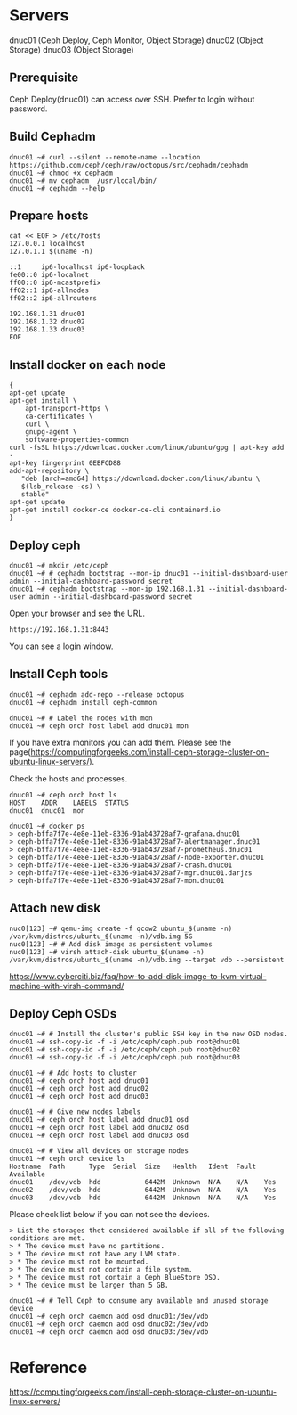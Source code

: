 # Servers

dnuc01 (Ceph Deploy, Ceph Monitor, Object Storage)
dnuc02 (Object Storage)
dnuc03 (Object Storage)

## Prerequisite

Ceph Deploy(dnuc01) can access over SSH. Prefer to login without password.

## Build Cephadm

```
dnuc01 ~# curl --silent --remote-name --location https://github.com/ceph/ceph/raw/octopus/src/cephadm/cephadm
dnuc01 ~# chmod +x cephadm
dnuc01 ~# mv cephadm  /usr/local/bin/
dnuc01 ~# cephadm --help
```

## Prepare hosts

```
cat << EOF > /etc/hosts
127.0.0.1 localhost
127.0.1.1 $(uname -n)

::1     ip6-localhost ip6-loopback
fe00::0 ip6-localnet
ff00::0 ip6-mcastprefix
ff02::1 ip6-allnodes
ff02::2 ip6-allrouters

192.168.1.31 dnuc01
192.168.1.32 dnuc02
192.168.1.33 dnuc03
EOF

```

## Install docker on each node

```
{
apt-get update
apt-get install \
    apt-transport-https \
    ca-certificates \
    curl \
    gnupg-agent \
    software-properties-common
curl -fsSL https://download.docker.com/linux/ubuntu/gpg | apt-key add -
apt-key fingerprint 0EBFCD88
add-apt-repository \
   "deb [arch=amd64] https://download.docker.com/linux/ubuntu \
   $(lsb_release -cs) \
   stable"
apt-get update
apt-get install docker-ce docker-ce-cli containerd.io
}
```

## Deploy ceph

```
dnuc01 ~# mkdir /etc/ceph
dnuc01 ~# # cephadm bootstrap --mon-ip dnuc01 --initial-dashboard-user admin --initial-dashboard-password secret
dnuc01 ~# cephadm bootstrap --mon-ip 192.168.1.31 --initial-dashboard-user admin --initial-dashboard-password secret
```

Open your browser and see the URL.

```
https://192.168.1.31:8443
```

You can see a login window.

## Install Ceph tools

```
dnuc01 ~# cephadm add-repo --release octopus
dnuc01 ~# cephadm install ceph-common

dnuc01 ~# # Label the nodes with mon
dnuc01 ~# ceph orch host label add dnuc01 mon
```

If you have extra monitors you can add them.
Please see the page(https://computingforgeeks.com/install-ceph-storage-cluster-on-ubuntu-linux-servers/).

Check the hosts and processes.

```
dnuc01 ~# ceph orch host ls
HOST    ADDR    LABELS  STATUS
dnuc01  dnuc01  mon

dnuc01 ~# docker ps
> ceph-bffa7f7e-4e8e-11eb-8336-91ab43728af7-grafana.dnuc01
> ceph-bffa7f7e-4e8e-11eb-8336-91ab43728af7-alertmanager.dnuc01
> ceph-bffa7f7e-4e8e-11eb-8336-91ab43728af7-prometheus.dnuc01
> ceph-bffa7f7e-4e8e-11eb-8336-91ab43728af7-node-exporter.dnuc01
> ceph-bffa7f7e-4e8e-11eb-8336-91ab43728af7-crash.dnuc01
> ceph-bffa7f7e-4e8e-11eb-8336-91ab43728af7-mgr.dnuc01.darjzs
> ceph-bffa7f7e-4e8e-11eb-8336-91ab43728af7-mon.dnuc01
```

## Attach new disk

```
nuc0[123] ~# qemu-img create -f qcow2 ubuntu_$(uname -n) /var/kvm/distros/ubuntu_$(uname -n)/vdb.img 5G
nuc0[123] ~# # Add disk image as persistent volumes
nuc0[123] ~# virsh attach-disk ubuntu_$(uname -n) /var/kvm/distros/ubuntu_$(uname -n)/vdb.img --target vdb --persistent
```

https://www.cyberciti.biz/faq/how-to-add-disk-image-to-kvm-virtual-machine-with-virsh-command/

## Deploy Ceph OSDs

```
dnuc01 ~# # Install the cluster's public SSH key in the new OSD nodes.
dnuc01 ~# ssh-copy-id -f -i /etc/ceph/ceph.pub root@dnuc01
dnuc01 ~# ssh-copy-id -f -i /etc/ceph/ceph.pub root@dnuc02
dnuc01 ~# ssh-copy-id -f -i /etc/ceph/ceph.pub root@dnuc03

dnuc01 ~# # Add hosts to cluster
dnuc01 ~# ceph orch host add dnuc01
dnuc01 ~# ceph orch host add dnuc02
dnuc01 ~# ceph orch host add dnuc03

dnuc01 ~# # Give new nodes labels
dnuc01 ~# ceph orch host label add dnuc01 osd
dnuc01 ~# ceph orch host label add dnuc02 osd
dnuc01 ~# ceph orch host label add dnuc03 osd

dnuc01 ~# # View all devices on storage nodes
dnuc01 ~# ceph orch device ls
Hostname  Path      Type  Serial  Size   Health   Ident  Fault  Available
dnuc01    /dev/vdb  hdd           6442M  Unknown  N/A    N/A    Yes
dnuc02    /dev/vdb  hdd           6442M  Unknown  N/A    N/A    Yes
dnuc03    /dev/vdb  hdd           6442M  Unknown  N/A    N/A    Yes
```

Please check list below if you can not see the devices.

```
> List the storages thet considered available if all of the following conditions are met.
> * The device must have no partitions.
> * The device must not have any LVM state.
> * The device must not be mounted.
> * The device must not contain a file system.
> * The device must not contain a Ceph BlueStore OSD.
> * The device must be larger than 5 GB.
```

```
dnuc01 ~# # Tell Ceph to consume any available and unused storage device
dnuc01 ~# ceph orch daemon add osd dnuc01:/dev/vdb
dnuc01 ~# ceph orch daemon add osd dnuc02:/dev/vdb
dnuc01 ~# ceph orch daemon add osd dnuc03:/dev/vdb
```


# Reference
https://computingforgeeks.com/install-ceph-storage-cluster-on-ubuntu-linux-servers/


